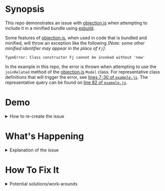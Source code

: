 # Synopsis #
This repo demonstrates an issue with
[objection.js](https://vincit.github.io/objection.js)
when attempting to include it in a  minified bundle using
[esbuild](https://github.com/evanw/esbuild).


Some features of
[objection.js](https://vincit.github.io/objection.js),
when used in code that is bundled and minified, will throw an exception like
the following
*[Note: some other minified identifier may appear in the place of `Fj`]*:
```
TypeError: Class constructor Fj cannot be invoked without 'new'
```


In the example in this repo, the error is thrown when attempting to use
the `joinRelated` method of the
[objection.js](https://vincit.github.io/objection.js)
`Model` class.
For representative class definitions that will trigger the error, see
[lines 7-30 of `example.js`](
https://github.com/mattharcourt/objection-minify-issue/blob/bb9c979e981f4c3c0520b2ec12b1817f4f83a674/example.js#L7-L30
).
The representative query can be found on [line 82 of `example.js`](
https://github.com/mattharcourt/objection-minify-issue/blob/bb9c979e981f4c3c0520b2ec12b1817f4f83a674/example.js#L82
).



# Demo #

<details>
<summary>How to re-create the issue</summary>

1. Clone [this repo](https://github.com/mattharcourt/objection-minify-issue)
2. Install dependencies (e.g. `yarn install` or `npm install`)
3. Run the package scripts
    * `yarn test` or `npm run test` to bundle and run the minified
    example code and exhibit the error.
    * `yarn unminified` or `npm run unminified` to bundle and run the example
    code without minification and without error.
    * `yarn partial` or `npm run partial` to bundle and run the example code
    with whitespace and syntax minification, but without identifier
    minification (no error).

</details>


# What's Happening #

<details>
<summary>Explanation of the issue</summary>

The issue appears to be in [`knexUtils.js`](
https://github.com/Vincit/objection.js/blob/0d4b39a96448e57144d37c11b507a9fe3b131656/lib/utils/knexUtils.js#L39-L49
) (lines 39-39)

Notice that the checks for
`isKnexQueryBuilder`, `isKnexJoinBuilder`, and `isKnexRaw`
look for a specific constructor using a literal string value.
This comparison is bound to fail when the identifiers being compared against
have been minified.
</details>


# How To Fix It #

<details>
<summary>Potential solutions/work-arounds</summary>

1. The first solution is to avoid minifying the code, with the obvious downside
being a larger bundle size.
Of course the impact will vary depending on the project, but for this example
(where the majority of the code is
[objection.js](https://vincit.github.io/objection.js)
and
[knex](https://github.com/knex/knex)
) the unminified bundle is twice the size of the minified bundle.

2. The second solution is to *partially* minify the code by utilizing the more
granular `--minify-whitespace` and `--minify-syntax` options of
[esbuild](https://github.com/evanw/esbuild)
instead of the more general `--minify` option (i.e. avoiding identifier
minification which can be seperately controlled via the `--minify-identifiers`
option).
This will avoid the issue while still providing some reduction in the size of
the bundle (though less reduction than with full minification).

3. The third possible solution is to modify the code in
[objection.js](https://vincit.github.io/objection.js)
so that a string literal is not used to complete the checks within
`isKnexQueryBuilder`, `isKnexJoinBuilder`, and `isKnexRaw`
found in
[`knexUtils.js`](
https://github.com/Vincit/objection.js/blob/0d4b39a96448e57144d37c11b507a9fe3b131656/lib/utils/knexUtils.js#L39-L49
)
Here are three potential modifications that could be made:

    1.  The obvious solution is to utilize `instanceof` to see if the variable
    is an instance of the appropriate class.
    However, this is not possible because the classes of interest are internal
    to [knex](https://github.com/knex/knex) and are not publicly exported.
    So, the first potential modification is to modify
    [knex](https://github.com/knex/knex)
    so that the 
    [`Builder`](https://github.com/knex/knex/blob/master/lib/query/querybuilder.js),
    [`JoinClause`](https://github.com/knex/knex/blob/master/lib/query/joinclause.js)
    and
    [`Raw`](https://github.com/knex/knex/blob/master/lib/raw.js)
    classes are exported publicly, so that the appropriate identifier is used
    even when minified.
    Then the
    [objection.js](https://vincit.github.io/objection.js)
    [`knexUtils.js`](
    https://github.com/Vincit/objection.js/blob/0d4b39a96448e57144d37c11b507a9fe3b131656/lib/utils/knexUtils.js#L39-L49
    ) checks could be modified similar to:
        ```javascript
        import { JoinClause } from 'knex'
        function isKnexJoinBuilder(value) {
            return value instanceof JoinClause;
        }
        ```
        Note that this requires changes within both
        [knex](https://github.com/knex/knex)
        and
        [objection.js](https://vincit.github.io/objection.js)

    2. The next possibility restricts changes to within the
    [objection.js](https://vincit.github.io/objection.js)
    file
    [`knexUtils.js`](
    https://github.com/Vincit/objection.js/blob/0d4b39a96448e57144d37c11b507a9fe3b131656/lib/utils/knexUtils.js#L39-L49
    )
    where the
    `isKnexQueryBuilder`, `isKnexJoinBuilder`, and `isKnexRaw`
    functions could utilize unique properties of each
    [knex](https://github.com/knex/knex)
    class to identify instances of each.
    While it may not be required, you could also still ensure that each has
    **a** constructor (just not a specific constructor), e.g.

        ``` javascript
        function hasConstructor(value) {
            return isObject(value) && isFunction(value.constructor);
        }
        ```

        And then check for the existence of fields unique to each class, e.g.

        ``` javascript
        function isKnexQueryBuilder(value) {
            return (
                hasConstructor(value) &&
                isFunction(value.select) &&
                isFunction(value.column) &&
                value.select === value.column &&
                'client' in value
            );
        }
        ```
        See [knex/lib/query/querybuilder.js:L1452-L1453](
        https://github.com/knex/knex/blob/c3655ef5af5dbf0b251574b4bf3547d19d6facf8/lib/query/querybuilder.js#L1452-L1453
        )


        ``` javascript
        function isKnexJoinBuilder(value) {
            return hasConstructor(value) && value.grouping === 'join' && 'joinType' in value;
        }
        ```
        See [knex/lib/query/joinclause.js:L237-L239](
        https://github.com/knex/knex/blob/c3655ef5af5dbf0b251574b4bf3547d19d6facf8/lib/query/joinclause.js#L237-L239
        )


        ``` javascript
        function isKnexRaw(value) {
            return hasConstructor(value) && value.isRawInstance && 'client' in value;
        }
        ```
        See [knex/lib/raw.js:L131-L132](
        https://github.com/knex/knex/blob/c3655ef5af5dbf0b251574b4bf3547d19d6facf8/lib/raw.js#L131-L132
        )
        \
        \
        Note that these changes rely on the internals of
        [knex](https://github.com/knex/knex)
        (i.e. not part of the public API), and therefore could be subject to change.


    3. Another possibility makes changes to
    [knex](https://github.com/knex/knex)
    as well as
    [objection.js](https://vincit.github.io/objection.js)
    such that each instance of these classes has a property which identifies
    it's type.
    For example, the
    [`Raw`](https://github.com/knex/knex/blob/master/lib/raw.js)
    [knex](https://github.com/knex/knex)
    class already has a flag (`isRawInstance`) that is used internally within
    [knex](https://github.com/knex/knex)
    and could be relied on to identify instances of each class (see above).
    Similarly, an `isBuilderInstance` flag could be added to [`Builder`](
    https://github.com/knex/knex/blob/c3655ef5af5dbf0b251574b4bf3547d19d6facf8/lib/query/querybuilder.js#L53
    )
    and an `isJoinClauseInstance` flag could be added to [`JoinClause`](
    https://github.com/knex/knex/blob/c3655ef5af5dbf0b251574b4bf3547d19d6facf8/lib/query/joinclause.js#L39
    ).
    Then the appropriate modifications (similar to those above) could be made
    within [objection.js](https://vincit.github.io/objection.js).
    This change would essentially be a request to make these flags part of the
    official public API of [knex](https://github.com/knex/knex), rather than
    exporting the internal classes.

</details>
